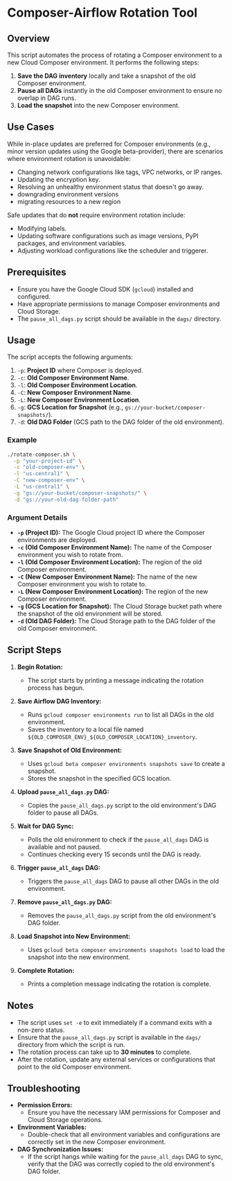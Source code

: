 # Composer-Airflow Rotation Tool

## Overview

This script automates the process of rotating a Composer environment to a new Cloud Composer environment. It performs the following steps:

1. **Save the DAG inventory** locally and take a snapshot of the old Composer environment.
2. **Pause all DAGs** instantly in the old Composer environment to ensure no overlap in DAG runs.
3. **Load the snapshot** into the new Composer environment.

## Use Cases

While in-place updates are preferred for Composer environments (e.g., minor version updates using the Google beta-provider), there are scenarios where environment rotation is unavoidable:

- Changing network configurations like tags, VPC networks, or IP ranges.
- Updating the encryption key.
- Resolving an unhealthy environment status that doesn't go away.
- downgrading environment versions
- migrating resources to a new region

Safe updates that do **not** require environment rotation include:

- Modifying labels.
- Updating software configurations such as image versions, PyPI packages, and environment variables.
- Adjusting workload configurations like the scheduler and triggerer.

## Prerequisites

- Ensure you have the Google Cloud SDK (`gcloud`) installed and configured.
- Have appropriate permissions to manage Composer environments and Cloud Storage.
- The `pause_all_dags.py` script should be available in the `dags/` directory.

## Usage

The script accepts the following arguments:

1. `-p`: **Project ID** where Composer is deployed.
2. `-c`: **Old Composer Environment Name**.
3. `-l`: **Old Composer Environment Location**.
4. `-C`: **New Composer Environment Name**.
5. `-L`: **New Composer Environment Location**.
6. `-g`: **GCS Location for Snapshot** (e.g., `gs://your-bucket/composer-snapshots/`).
7. `-d`: **Old DAG Folder** (GCS path to the DAG folder of the old environment).

### Example

```bash
./rotate-composer.sh \
  -p "your-project-id" \
  -c "old-composer-env" \
  -l "us-central1" \
  -C "new-composer-env" \
  -L "us-central1" \
  -g "gs://your-bucket/composer-snapshots/" \
  -d "gs://your-old-dag-folder-path"
```

### Argument Details

- **`-p` (Project ID):** The Google Cloud project ID where the Composer environments are deployed.
- **`-c` (Old Composer Environment Name):** The name of the Composer environment you wish to rotate from.
- **`-l` (Old Composer Environment Location):** The region of the old Composer environment.
- **`-C` (New Composer Environment Name):** The name of the new Composer environment you wish to rotate to.
- **`-L` (New Composer Environment Location):** The region of the new Composer environment.
- **`-g` (GCS Location for Snapshot):** The Cloud Storage bucket path where the snapshot of the old environment will be stored.
- **`-d` (Old DAG Folder):** The Cloud Storage path to the DAG folder of the old Composer environment.

## Script Steps

1. **Begin Rotation:**
   - The script starts by printing a message indicating the rotation process has begun.

2. **Save Airflow DAG Inventory:**
   - Runs `gcloud composer environments run` to list all DAGs in the old environment.
   - Saves the inventory to a local file named `${OLD_COMPOSER_ENV}_${OLD_COMPOSER_LOCATION}_inventory`.

3. **Save Snapshot of Old Environment:**
   - Uses `gcloud beta composer environments snapshots save` to create a snapshot.
   - Stores the snapshot in the specified GCS location.

4. **Upload `pause_all_dags.py` DAG:**
   - Copies the `pause_all_dags.py` script to the old environment's DAG folder to pause all DAGs.

5. **Wait for DAG Sync:**
   - Polls the old environment to check if the `pause_all_dags` DAG is available and not paused.
   - Continues checking every 15 seconds until the DAG is ready.

6. **Trigger `pause_all_dags` DAG:**
   - Triggers the `pause_all_dags` DAG to pause all other DAGs in the old environment.

7. **Remove `pause_all_dags.py` DAG:**
   - Removes the `pause_all_dags.py` script from the old environment's DAG folder.

8. **Load Snapshot into New Environment:**
   - Uses `gcloud beta composer environments snapshots load` to load the snapshot into the new environment.

9. **Complete Rotation:**
   - Prints a completion message indicating the rotation is complete.

## Notes

- The script uses `set -e` to exit immediately if a command exits with a non-zero status.
- Ensure that the `pause_all_dags.py` script is available in the `dags/` directory from which the script is run.
- The rotation process can take up to **30 minutes** to complete.
- After the rotation, update any external services or configurations that point to the old Composer environment.

## Troubleshooting

- **Permission Errors:**
  - Ensure you have the necessary IAM permissions for Composer and Cloud Storage operations.
- **Environment Variables:**
  - Double-check that all environment variables and configurations are correctly set in the new Composer environment.
- **DAG Synchronization Issues:**
  - If the script hangs while waiting for the `pause_all_dags` DAG to sync, verify that the DAG was correctly copied to the old environment's DAG folder.
